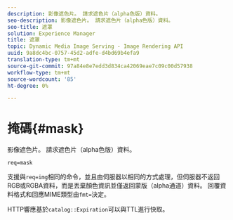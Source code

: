 ```yaml
---
description: 影像遮色片。 請求遮色片（alpha色版）資料。
seo-description: 影像遮色片。 請求遮色片（alpha色版）資料。
seo-title: 遮罩
solution: Experience Manager
title: 遮罩
topic: Dynamic Media Image Serving - Image Rendering API
uuid: 9a8dc4bc-0757-45d2-adfe-d4bd69b4efa9
translation-type: tm+mt
source-git-commit: 97a84e8e7edd3d834ca42069eae7c09c00d57938
workflow-type: tm+mt
source-wordcount: '85'
ht-degree: 0%

---
```



# 掩碼{#mask}

影像遮色片。 請求遮色片（alpha色版）資料。

`req=mask`

支援與`req=img`相同的命令，並且由伺服器以相同的方式處理，但伺服器不返回RGB或RGBA資料，而是丟棄顏色資訊並僅返回蒙版（alpha通道）資料。 回覆資料格式和回應MIME類型由`fmt=`決定。

HTTP響應基於`catalog::Expiration`可以與TTL進行快取。
